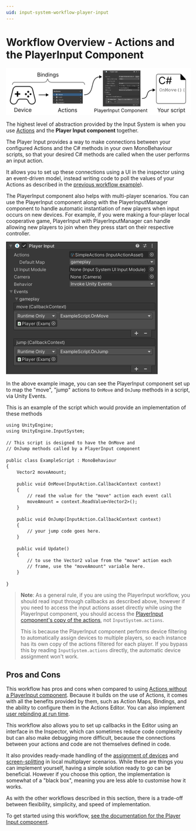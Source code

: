 ```yaml
---
uid: input-system-workflow-player-input
---
```

# Workflow Overview - Actions and the PlayerInput Component

<img src="Images/Workflow-PlayerInput.png">

The highest level of abstraction provided by the Input System is when you use [Actions](Actions.html) and the **Player Input component** together.

 The Player Input provides a way to make connections between your configured Actions and the C# methods in your own MonoBehaviour scripts, so that your desired C# methods are called when the user performs an input action.

It allows you to set up these connections using a UI in the inspector using an event-driven model, instead writing code to poll the values of your Actions as described in the [previous workflow example](Workflow-Actions.html)).

The PlayerInput component also helps with multi-player scenarios. You can use the PlayerInput component along with the PlayerInputManager component to handle automatic instantiation of new players when input occurs on new devices. For example, if you were making a four-player local cooperative game, PlayerInput with PlayerInputManager can handle allowing new players to join when they press start on their respective controller.


![image alt text](./Images/PlayerInputWithGameplayEvents.png)

In the above example image, you can see the PlayerInput component set up to map the "move", "jump" actions to `OnMove` and `OnJump` methods in a script, via Unity Events.

This is an example of the script which would provide an implementation of these methods

```CSharp
using UnityEngine;
using UnityEngine.InputSystem;

// This script is designed to have the OnMove and
// OnJump methods called by a PlayerInput component

public class ExampleScript : MonoBehaviour
{
    Vector2 moveAmount;

    public void OnMove(InputAction.CallbackContext context)
    {
        // read the value for the "move" action each event call
        moveAmount = context.ReadValue<Vector2>();
    }

    public void OnJump(InputAction.CallbackContext context)
    {
        // your jump code goes here.
    }

    public void Update()
    {
        // to use the Vector2 value from the "move" action each
        // frame, use the "moveAmount" variable here.
    }

}
```

> __Note__: As a general rule, if you are using the PlayerInput workflow, you should read input through callbacks as described above, however if you need to access the input actions asset directly while using the PlayerInput component, you should access the [PlayerInput component's copy of the actions](../api/UnityEngine.InputSystem.PlayerInput.html#UnityEngine_InputSystem_PlayerInput_actions), not `InputSystem.actions`.
>
> This is because the PlayerInput component performs device filtering to automatically assign devices to multiple players, so each instance has its own copy of the actions filtered for each player. If you bypass this by reading `InputSystem.actions` directly, the automatic device assignment won't work.

## Pros and Cons

This workflow has pros and cons when compared to using [Actions without a PlayerInput component](Workflow-Actions.html). Because it builds on the use of Actions, it comes with all the benefits provided by them, such as Action Maps, Bindings, and the ability to configure them in the Actions Editor. You can also implement [user rebinding at run time](ActionBindings.html#interactive-rebinding).

This workflow also allows you to set up callbacks in the Editor using an interface in the Inspector, which can sometimes reduce code complexity but can also make debugging more difficult, because the connections between your actions and code are not themselves defined in code. 

It also provides ready-made handling of the [assignment of devices](PlayerInput.html#device-assignments) and [screen-splitting](PlayerInputManager.html#split-screen) in local multiplayer scenarios. While these are things you can implement yourself, having a simple solution ready to go can be beneficial. However if you choose this option, the implementation is somewhat of a "black box", meaning you are less able to customise how it works.

As with the other workflows described in this section, there is a trade-off between flexibility, simplicity, and speed of implementation.

To get started using this workflow, [see the documentation for the Player Input component](PlayerInput.html).
